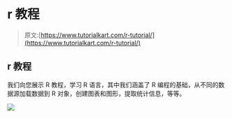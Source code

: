 # r 教程

> 原文:[https://www.tutorialkart.com/r-tutorial/](https://www.tutorialkart.com/r-tutorial/)

## r 教程

我们向您展示 R 教程，学习 R 语言，其中我们涵盖了 R 编程的基础，从不同的数据源加载数据到 R 对象，创建图表和图形，提取统计信息，等等。

[![](../Images/925da31b32d6bc3827932f6c8afb11bb.png)](https://www.tutorialkart.com/)